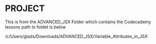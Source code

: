 PROJECT
========

This is from the ADVANCED_JSX Folder which contains the Codecademy lessons
path to foldet is below

/c/Users/glads/Downloads/ADVANCED_JSX/Variable_Attributes_in_JSX
